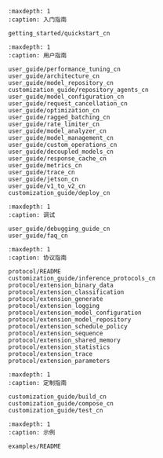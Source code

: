 <!--
# Copyright 2022-2024, NVIDIA CORPORATION & AFFILIATES. All rights reserved.
#
# Redistribution and use in source and binary forms, with or without
# modification, are permitted provided that the following conditions
# are met:
#  * Redistributions of source code must retain the above copyright
#    notice, this list of conditions and the following disclaimer.
#  * Redistributions in binary form must reproduce the above copyright
#    notice, this list of conditions and the following disclaimer in the
#    documentation and/or other materials provided with the distribution.
#  * Neither the name of NVIDIA CORPORATION nor the names of its
#    contributors may be used to endorse or promote products derived
#    from this software without specific prior written permission.
#
# THIS SOFTWARE IS PROVIDED BY THE COPYRIGHT HOLDERS ``AS IS'' AND ANY
# EXPRESS OR IMPLIED WARRANTIES, INCLUDING, BUT NOT LIMITED TO, THE
# IMPLIED WARRANTIES OF MERCHANTABILITY AND FITNESS FOR A PARTICULAR
# PURPOSE ARE DISCLAIMED.  IN NO EVENT SHALL THE COPYRIGHT OWNER OR
# CONTRIBUTORS BE LIABLE FOR ANY DIRECT, INDIRECT, INCIDENTAL, SPECIAL,
# EXEMPLARY, OR CONSEQUENTIAL DAMAGES (INCLUDING, BUT NOT LIMITED TO,
# PROCUREMENT OF SUBSTITUTE GOODS OR SERVICES; LOSS OF USE, DATA, OR
# PROFITS; OR BUSINESS INTERRUPTION) HOWEVER CAUSED AND ON ANY THEORY
# OF LIABILITY, WHETHER IN CONTRACT, STRICT LIABILITY, OR TORT
# (INCLUDING NEGLIGENCE OR OTHERWISE) ARISING IN ANY WAY OUT OF THE USE
# OF THIS SOFTWARE, EVEN IF ADVISED OF THE POSSIBILITY OF SUCH DAMAGE.
-->

```{toctree}
:maxdepth: 1
:caption: 入门指南

getting_started/quickstart_cn
```

```{toctree}
:maxdepth: 1
:caption: 用户指南

user_guide/performance_tuning_cn
user_guide/architecture_cn
user_guide/model_repository_cn
customization_guide/repository_agents_cn
user_guide/model_configuration_cn
user_guide/request_cancellation_cn
user_guide/optimization_cn
user_guide/ragged_batching_cn
user_guide/rate_limiter_cn
user_guide/model_analyzer_cn
user_guide/model_management_cn
user_guide/custom_operations_cn
user_guide/decoupled_models_cn
user_guide/response_cache_cn
user_guide/metrics_cn
user_guide/trace_cn
user_guide/jetson_cn
user_guide/v1_to_v2_cn
customization_guide/deploy_cn
```

```{toctree}
:maxdepth: 1
:caption: 调试

user_guide/debugging_guide_cn
user_guide/faq_cn
```

```{toctree}
:maxdepth: 1
:caption: 协议指南

protocol/README
customization_guide/inference_protocols_cn
protocol/extension_binary_data
protocol/extension_classification
protocol/extension_generate
protocol/extension_logging
protocol/extension_model_configuration
protocol/extension_model_repository
protocol/extension_schedule_policy
protocol/extension_sequence
protocol/extension_shared_memory
protocol/extension_statistics
protocol/extension_trace
protocol/extension_parameters
```

```{toctree}
:maxdepth: 1
:caption: 定制指南

customization_guide/build_cn
customization_guide/compose_cn
customization_guide/test_cn
```

```{toctree}
:maxdepth: 1
:caption: 示例

examples/README
```